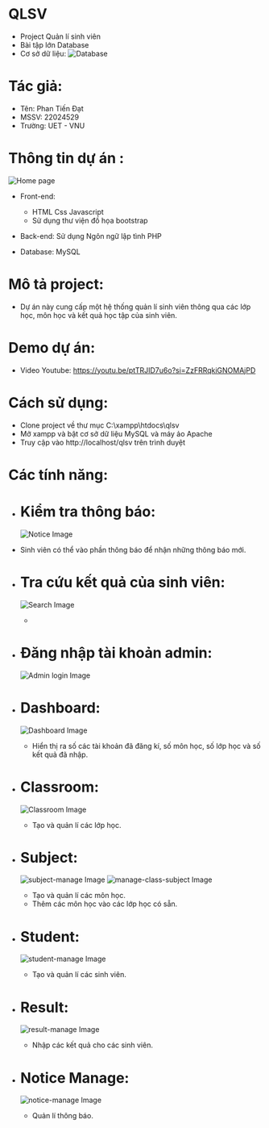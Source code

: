 # QLSV

- Project Quản lí sinh viên
- Bài tập lớn Database 
- Cơ sở dữ liệu: ![Database](mysql/database.png)

# Tác giả:
- Tên: Phan Tiến Đạt
- MSSV: 22024529
- Trường: UET - VNU

# Thông tin dự án :

![Home page](demo/home-page.png)

- Front-end:
  - HTML Css Javascript
  - Sử dụng thư viện đồ họa bootstrap
- Back-end: Sử dụng Ngôn ngữ lập tình PHP

- Database: MySQL

# Mô tả project:

- Dự án này cung cấp một hệ thống quản lí sinh viên thông qua các lớp học, môn học và kết quả học tập của sinh viên. 

# Demo dự án:
- Video Youtube: https://youtu.be/ptTRJID7u6o?si=ZzFRRqkiGNOMAjPD
# Cách sử dụng:

- Clone project về thư mục C:\xampp\htdocs\qlsv
- Mở xampp và bật cơ sở dữ liệu MySQL và máy ảo Apache 
- Truy cập vào http://localhost/qlsv trên trình duyệt

# Các tính năng:

- # Kiểm tra thông báo:
  ![Notice Image](demo/check-noti.png)

- Sinh viên có thể vào phần thông báo để nhận những thông báo mới.
- # Tra cứu kết quả của sinh viên:

  ![Search Image](demo/search-student.png)

  - 

- # Đăng nhập tài khoản admin:

  ![Admin login Image](demo/admin-login.png)

  
- # Dashboard:

  ![Dashboard Image](demo/dashboard.png)

  - Hiển thị ra số các tài khoản đã đăng kí, số môn học, số lớp học và số kết quả đã nhập.

- # Classroom:

  ![Classroom Image](demo/classroom.png)

  - Tạo và quản lí các lớp học.

- # Subject:

  ![subject-manage Image](demo/subject-manage.png)
  ![manage-class-subject Image](demo/manage-class-subject.png)


  - Tạo và quản lí các môn học.
  - Thêm các môn học vào các lớp học có sẵn.

- # Student:

  ![student-manage Image](demo/student-manage.png)

  - Tạo và quản lí các sinh viên.

- # Result:

  ![result-manage Image](demo/result-manage.png)

  - Nhập các kết quả cho các sinh viên.

- # Notice Manage:
    ![notice-manage Image](demo/notice-manage.png)
  - Quản lí thông báo.

